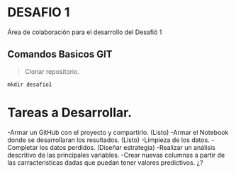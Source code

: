 # DESAFIO 1
Área de colaboración para el desarrollo del Desafió 1

## Comandos Basicos GIT

> Clonar repositorio.

```
mkdir desafio1
```

# Tareas a Desarrollar.

-Armar un GitHub con el proyecto y compartirlo. (Listo)
-Armar el Notebook donde se desarrollaran los resultados. (Listo)
-Limpieza de los datos.
-Completar los datos perdidos. (Diseñar estrategia)
-Realizar un análisis descritivo de las principales variables.
-Crear nuevas columnas a partir de las carracteristicas dadas que puedan tener valores predictivos. ¿?


